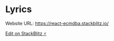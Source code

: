 # Lyrics
Website URL:
https://react-ecmdba.stackblitz.io/

[Edit on StackBlitz ⚡️](https://stackblitz.com/edit/react-ecmdba)
